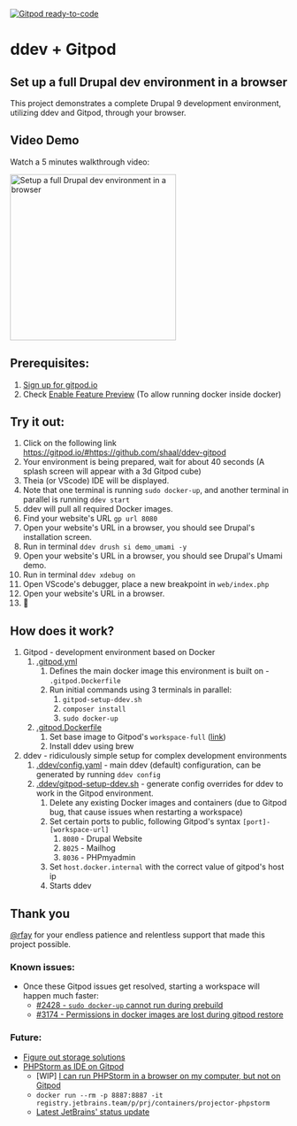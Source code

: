 [![Gitpod ready-to-code](https://img.shields.io/badge/Gitpod-ready--to--code-blue?logo=gitpod)](https://gitpod.io/#https://github.com/shaal/ddev-gitpod)

# ddev + Gitpod
## Set up a full Drupal dev environment in a browser

This project demonstrates a complete Drupal 9 development environment, utilizing ddev and Gitpod, through your browser.

## Video Demo

Watch a 5 minutes walkthrough video:

<a href="http://www.youtube.com/watch?v=ifk5dF6rGy0"><img src="https://user-images.githubusercontent.com/22901/107867673-c6fc7080-6e4a-11eb-81c9-542cd779026b.png" width=300 alt="Setup a full Drupal dev environment in a browser"></a>

## Prerequisites:
1. [Sign up for gitpod.io](https://gitpod.io/login)
1. Check [Enable Feature Preview](https://gitpod.io/settings) (To allow running docker inside docker)

## Try it out:
1. Click on the following link
  https://gitpod.io/#https://github.com/shaal/ddev-gitpod
1. Your environment is being prepared, wait for about 40 seconds (A splash screen will appear with a 3d Gitpod cube)
1. Theia (or VScode) IDE will be displayed.
1. Note that one terminal is running `sudo docker-up`, and another terminal in parallel is running `ddev start`
1. ddev will pull all required Docker images.
1. Find your website's URL `gp url 8080`
1. Open your website's URL in a browser, you should see Drupal's installation screen.
1. Run in terminal `ddev drush si demo_umami -y`
1. Open your website's URL in a browser, you should see Drupal's Umami demo.
1. Run in terminal `ddev xdebug on`
1. Open VScode's debugger, place a new breakpoint in `web/index.php`
1. Open your website's URL in a browser.
1. :tada:

## How does it work?
1. Gitpod - development environment based on Docker
    1. [.gitpod.yml](https://github.com/shaal/ddev-gitpod/blob/main/.gitpod.yml)
        1. Defines the main docker image this environment is built on - `.gitpod.Dockerfile`
        1. Run initial commands using 3 terminals in parallel:
            1. `gitpod-setup-ddev.sh`
            1. `composer install`
            1. `sudo docker-up`
    1. [.gitpod.Dockerfile](https://github.com/shaal/ddev-gitpod/blob/main/.gitpod.Dockerfile)
        1. Set base image to Gitpod's `workspace-full` ([link](https://github.com/gitpod-io/workspace-images/tree/master/full))
        1. Install ddev using brew
1. ddev - ridiculously simple setup for complex development environments
    1. [.ddev/config.yaml](https://github.com/shaal/ddev-gitpod/blob/main/.ddev/config.yaml) - main ddev (default) configuration, can be generated by running `ddev config`
    1. [.ddev/gitpod-setup-ddev.sh](https://github.com/shaal/ddev-gitpod/blob/main/.ddev/gitpod-setup-ddev.sh) - generate config overrides for ddev to work in the Gitpod environment.
        1. Delete any existing Docker images and containers (due to Gitpod bug, that cause issues when restarting a workspace)
        1. Set certain ports to public, following Gitpod's syntax `[port]-[workspace-url]`
            1. `8080` - Drupal Website
            1. `8025` - Mailhog
            1. `8036` - PHPmyadmin
        1. Set `host.docker.internal` with the correct value of gitpod's host ip
        1. Starts ddev

## Thank you
[@rfay](https://github.com/rfay) for your endless patience and relentless support that made this project possible.


### Known issues:
* Once these Gitpod issues get resolved, starting a workspace will happen much faster:
    * [#2428 - `sudo docker-up` cannot run during prebuild](https://github.com/gitpod-io/gitpod/issues/2428)
    * [#3174 - Permissions in docker images are lost during gitpod restore](https://github.com/gitpod-io/gitpod/issues/3174)

### Future:
* [Figure out storage solutions](https://www.gitpod.io/docs/self-hosted/latest/install/storage)
* [PHPStorm as IDE on Gitpod](https://jetbrains.github.io/projector-client/mkdocs/latest/)
  * [WIP] [I can run PHPStorm in a browser on my computer, but not on Gitpod](https://community.gitpod.io/t/running-phpstorm-through-projector-in-gitpod/2760)
  * `docker run --rm -p 8887:8887 -it registry.jetbrains.team/p/prj/containers/projector-phpstorm`
  * [Latest JetBrains' status update](https://youtrack.jetbrains.com/issue/IDEA-226455#focus=Comments-27-4683103.0-0)
